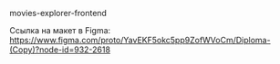 movies-explorer-frontend

Ссылка на макет в Figma: https://www.figma.com/proto/YavEKF5okc5pp9ZofWVoCm/Diploma-(Copy)?node-id=932-2618